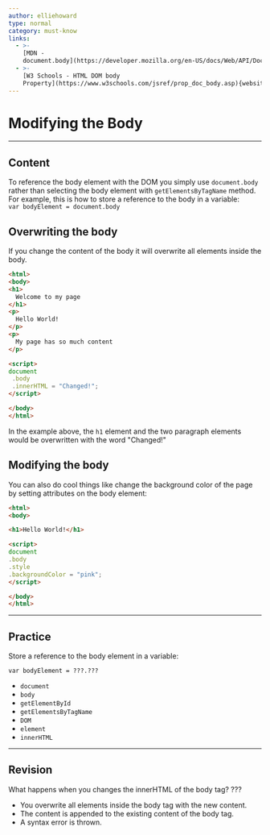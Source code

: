 ```yaml
---
author: elliehoward
type: normal
category: must-know
links:
  - >-
    [MDN -
    document.body](https://developer.mozilla.org/en-US/docs/Web/API/Document/body){website}
  - >-
    [W3 Schools - HTML DOM body
    Property](https://www.w3schools.com/jsref/prop_doc_body.asp){website}
---
```


# Modifying the Body


---

## Content

To reference the body element with the DOM you simply use `document.body` rather than selecting the body element with `getElementsByTagName` method. For example, this is how to store a reference to the body in a variable:  
`var bodyElement = document.body`  

## Overwriting the body

If you change the content of the body it will overwrite all elements inside the body.

```html
<html>
<body>
<h1>
  Welcome to my page
</h1>
<p>
  Hello World!
</p>
<p>
  My page has so much content
</p>

<script>
document
 .body
 .innerHTML = "Changed!";
</script>

</body>
</html>
```

In the example above, the `h1` element and the two paragraph elements would be overwritten with the word "Changed!"

## Modifying the body

You can also do cool things like change the background color of the page by setting attributes on the body element:

```html
<html>
<body>

<h1>Hello World!</h1>

<script>
document
.body
.style
.backgroundColor = "pink";
</script>

</body>
</html>
```


---

## Practice

Store a reference to the body element in a variable:

`var bodyElement = ???.???`

* `document`
* `body`
* `getElementById`
* `getElementsByTagName`
* `DOM`
* `element`
* `innerHTML`


---

## Revision

What happens when you changes the innerHTML of the body tag?
???

* You overwrite all elements inside the body tag with the new content.
* The content is appended to the existing content of the body tag.
* A syntax error is thrown.
